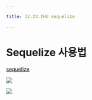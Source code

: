 ```yaml
---

title: 12.23.THU sequelize

---
```


# Sequelize 사용법



[sequelize](https://sequelize.org/master/manual/model-basics.html)



![](/Users/yugeonpyo/Library/Application%20Support/marktext/images/2021-12-23-17-02-40-image.png)

![](/Users/yugeonpyo/Library/Application%20Support/marktext/images/2021-12-23-17-17-38-image.png)


